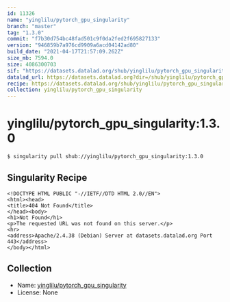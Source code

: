 ```yaml
---
id: 11326
name: "yinglilu/pytorch_gpu_singularity"
branch: "master"
tag: "1.3.0"
commit: "f7b30d754bc48fad501c9f0da2fed2f695827133"
version: "946859b7a976cd9909a6acd04142ad80"
build_date: "2021-04-17T21:57:09.262Z"
size_mb: 7594.0
size: 4086300703
sif: "https://datasets.datalad.org/shub/yinglilu/pytorch_gpu_singularity/1.3.0/2021-04-17-f7b30d75-946859b7/946859b7a976cd9909a6acd04142ad80.sif"
datalad_url: https://datasets.datalad.org?dir=/shub/yinglilu/pytorch_gpu_singularity/1.3.0/2021-04-17-f7b30d75-946859b7/
recipe: https://datasets.datalad.org/shub/yinglilu/pytorch_gpu_singularity/1.3.0/2021-04-17-f7b30d75-946859b7/Singularity
collection: yinglilu/pytorch_gpu_singularity
---
```


# yinglilu/pytorch_gpu_singularity:1.3.0

```bash
$ singularity pull shub://yinglilu/pytorch_gpu_singularity:1.3.0
```

## Singularity Recipe

```singularity
<!DOCTYPE HTML PUBLIC "-//IETF//DTD HTML 2.0//EN">
<html><head>
<title>404 Not Found</title>
</head><body>
<h1>Not Found</h1>
<p>The requested URL was not found on this server.</p>
<hr>
<address>Apache/2.4.38 (Debian) Server at datasets.datalad.org Port 443</address>
</body></html>
```

## Collection

 - Name: [yinglilu/pytorch_gpu_singularity](https://github.com/yinglilu/pytorch_gpu_singularity)
 - License: None


